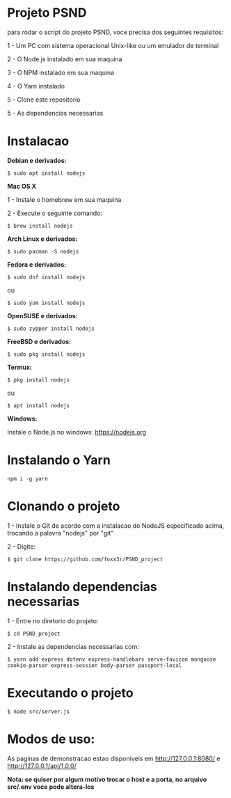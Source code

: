 # Projeto PSND

para rodar o script do projeto PSND, voce precisa dos seguintes requisitos:

1 - Um PC com sistema operacional Unix-like ou um emulador de terminal

2 - O Node.js instalado em sua maquina

3 - O NPM instalado em sua maquina

4 - O Yarn instalado

5 - Clone este repositorio

5 - As dependencias necessarias


# Instalacao

**Debian e derivados:**

`$ sudo apt install nodejs`


**Mac OS X**

1 - Instale o homebrew em sua maquina

2 - Execute o seguinte comando:

`$ brew install nodejs`


**Arch Linux e derivados:**

`$ sudo pacman -S nodejs`


**Fedora e derivados:**

`$ sudo dnf install nodejs`

ou

`$ sudo yum install nodejs`


**OpenSUSE e derivados:**

`$ sudo zypper install nodejs`


**FreeBSD e derivados:**

`$ sudo pkg install nodejs`


**Termux:**

`$ pkg install nodejs`

ou

`$ apt install nodejs`


**Windows:**

Instale o Node.js no windows: https://nodejs.org


# Instalando o Yarn

`npm i -g yarn`


# Clonando o projeto

1 - Instale o Git de acordo com a instalacao do NodeJS especificado acima, trocando a palavra "nodejs" por "git"

2 - Digite:

`$ git clone https://github.com/foxx3r/PSND_project`


# Instalando dependencias necessarias

1 - Entre no diretorio do projeto:

`$ cd PSND_project`

2 - Instale as dependencias necessarias com:

`$ yarn add express dotenv express-handlebars serve-favicon mongoose cookie-parser express-session body-parser passport-local`


# Executando o projeto

`$ node src/server.js`


# Modos de uso:

As paginas de demonstracao estao disponiveis em http://127.0.0.1:8080/ e http://127.0.0.1/api/1.0.0/

**Nota: se quiser por algum motivo trocar o host e a porta, no arquivo src/.env voce pode altera-los**
